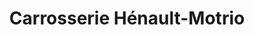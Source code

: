 ---
title: "Carrosserie Hénault-Motrio"
url: /saint-quentin/carrosserie-henault-motrio/
shop: réparation de voitures
---